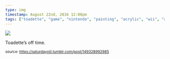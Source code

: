 ```yaml
---
type: img
timestamp: August 22nd, 2016 12:00pm
tags: ["toadette", "game", "nintendo", "painting", "acrylic", "wii", "art"]
---
```

<img src="https://saturdayxiii.github.io/media/media/149328992985.jpg"/>
                                                                                          
Toadette’s off time.
 
                                    
                
                
                
                
                                
<small>source: https://saturdayxiii.tumblr.com/post/149328992985</small>